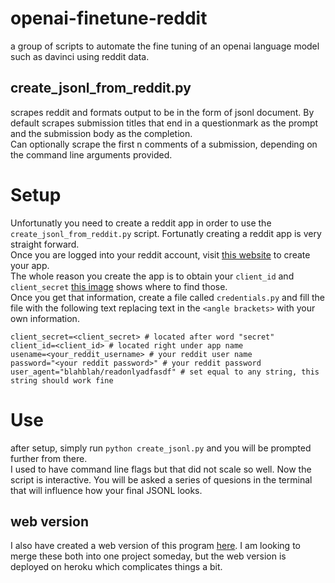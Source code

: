 # openai-finetune-reddit
a group of scripts to automate the fine tuning of an openai language model such as davinci using reddit data.
## create_jsonl_from_reddit.py
scrapes reddit and formats output to be in the form of jsonl document.  By default scrapes submission titles that end in a questionmark as the prompt and the submission body as the completion.  
Can optionally scrape the first n comments of a submission, depending on the command line arguments provided. 

# Setup
Unfortunatly you need to create a reddit app in order to use the `create_jsonl_from_reddit.py` script.  Fortunatly creating a reddit app is very straight forward.  
Once you are logged into your reddit account, visit [this website](https://www.reddit.com/prefs/apps/) to create your app.  
The whole reason you create the app is to obtain your `client_id` and `client_secret`  [this image](https://imgur.com/a/JqxNOvf) shows where to find those.    
Once you get that information, create a file called `credentials.py` and fill the file with the following text replacing text in the `<angle brackets>` with your own information.  
```
client_secret=<client_secret> # located after word "secret"
client_id=<client_id> # located right under app name
usename=<your_reddit_username> # your reddit user name
password="<your reddit password>" # your reddit password
user_agent="blahblah/readonlyadfasdf" # set equal to any string, this string should work fine
```
# Use
after setup, simply run `python create_jsonl.py`  and you will be prompted further from there.  
I used to have command line flags but that did not scale so well.  Now the script is interactive.  You will be asked a series of quesions in the terminal that will influence how your final JSONL looks.  
## web version
I also have created a web version of this program [here](https://github.com/brianSalk/reddit-finetune-frontend).  I am looking to merge these both into one project someday, but the web version is deployed on heroku which complicates things a bit.
